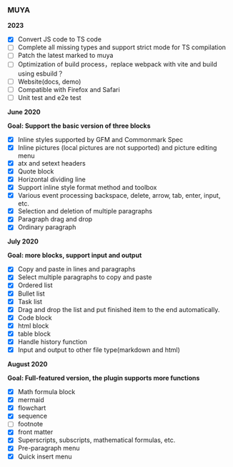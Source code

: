 ### MUYA

**2023**

- [x] Convert JS code to TS code
- [ ] Complete all missing types and support strict mode for TS compilation
- [ ] Patch the latest marked to muya
- [ ] Optimization of build process，replace webpack with vite and build using esbuild？
- [ ] Website(docs, demo)
- [ ] Compatible with Firefox and Safari
- [ ] Unit test and e2e test

**June 2020**

**Goal: Support the basic version of three blocks**

- [x] Inline styles supported by GFM and Commonmark Spec
- [x] Inline pictures (local pictures are not supported) and picture editing menu
- [x] atx and setext headers
- [x] Quote block
- [x] Horizontal dividing line
- [x] Support inline style format method and toolbox
- [x] Various event processing backspace, delete, arrow, tab, enter, input, etc.
- [x] Selection and deletion of multiple paragraphs
- [x] Paragraph drag and drop
- [x] Ordinary paragraph

**July 2020**

**Goal: more blocks, support input and output**

- [x] Copy and paste in lines and paragraphs
- [x] Select multiple paragraphs to copy and paste
- [x] Ordered list
- [x] Bullet list
- [x] Task list
- [x] Drag and drop the list and put finished item to the end automatically.
- [x] Code block
- [x] html block
- [x] table block
- [x] Handle history function
- [x] Input and output to other file type(markdown and html)

**August 2020**

**Goal: Full-featured version, the plugin supports more functions**

- [x] Math formula block
- [x] mermaid
- [x] flowchart
- [x] sequence
- [ ] footnote
- [x] front matter
- [x] Superscripts, subscripts, mathematical formulas, etc.
- [x] Pre-paragraph menu
- [x] Quick insert menu
